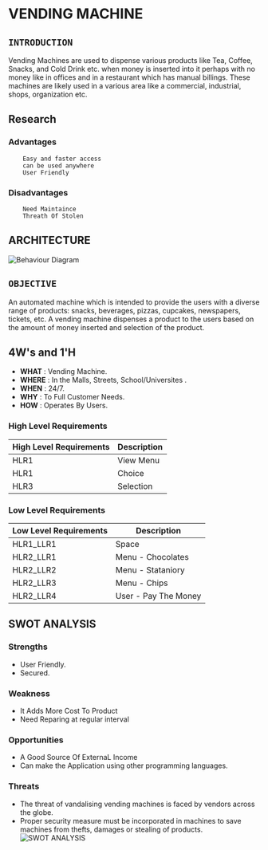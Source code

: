 # **VENDING MACHINE**

## **`INTRODUCTION`**

Vending Machines are used to dispense  various  products  like  Tea, Coffee,  Snacks, and  Cold Drink etc. when money is inserted into  it  perhaps  with  no  money  like  in  offices  and  in  a restaurant which has manual billings. These machines are likely used in a various area like a commercial, industrial, shops, organization  etc.

## Research
 ###  Advantages
        Easy and faster access
        can be used anywhere
        User Friendly
        
   ###   Disadvantages
        Need Maintaince
        Threath Of Stolen
        
  ## ARCHITECTURE
  ![Behaviour Diagram](https://user-images.githubusercontent.com/101185443/161244795-dd2d882b-2fbb-48d9-ae6a-52d13267e099.png)
  
  ## **`OBJECTIVE`**
  
  An automated machine which is intended to provide the users with a diverse range of products: snacks, beverages, pizzas, cupcakes, newspapers, tickets, etc. A vending machine dispenses a product to the users based on the amount of money inserted and selection of the product.
  
  ## 4W's and 1'H
- **WHAT** : Vending Machine.
- **WHERE** : In the Malls, Streets, School/Universites .
- **WHEN** : 24/7.
- **WHY** : To Full Customer Needs.
- **HOW** : Operates By Users.


### High Level Requirements
| High Level Requirements      | Description |
| ----------- | ----------- |
| HLR1      | View Menu    |
| HLR1   | Choice     |
| HLR3   | Selection |


### Low Level Requirements
| Low Level Requirements      | Description |
| ----------- | ----------- |
| HLR1_LLR1  | Space |
| HLR2_LLR1   | Menu - Chocolates|
| HLR2_LLR2   | Menu - Stataniory|
| HLR2_LLR3   | Menu - Chips|
| HLR2_LLR4   | User - Pay The Money|



## SWOT ANALYSIS
### Strengths
- User Friendly.
- Secured.
### Weakness
- It Adds More Cost To Product
- Need Reparing at regular interval

### Opportunities
-  A Good Source Of ExternaL Income
-  Can make the Application using other programming languages.

### Threats
- The threat of vandalising vending machines is faced by vendors across the globe.
- Proper security measure must be incorporated in machines to save machines from thefts, damages or stealing of products.
![SWOT ANALYSIS](https://user-images.githubusercontent.com/101185443/161246313-e6e39a30-0d8c-47c2-ada5-1e725b89945c.png)

